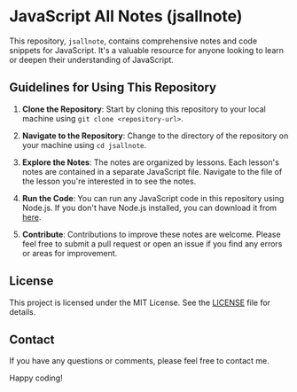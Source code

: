 # JavaScript All Notes (jsallnote)

This repository, `jsallnote`, contains comprehensive notes and code snippets for JavaScript. It's a valuable resource for anyone looking to learn or deepen their understanding of JavaScript.

## Guidelines for Using This Repository

1. **Clone the Repository**: Start by cloning this repository to your local machine using `git clone <repository-url>`.

2. **Navigate to the Repository**: Change to the directory of the repository on your machine using `cd jsallnote`.

3. **Explore the Notes**: The notes are organized by lessons. Each lesson's notes are contained in a separate JavaScript file. Navigate to the file of the lesson you're interested in to see the notes.

4. **Run the Code**: You can run any JavaScript code in this repository using Node.js. If you don't have Node.js installed, you can download it from [here](https://nodejs.org/).

5. **Contribute**: Contributions to improve these notes are welcome. Please feel free to submit a pull request or open an issue if you find any errors or areas for improvement.

## License

This project is licensed under the MIT License. See the [LICENSE](LICENSE) file for details.

## Contact

If you have any questions or comments, please feel free to contact me.

Happy coding!